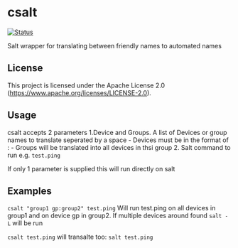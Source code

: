# csalt

[![Status](https://api.travis-ci.org/TheCacophonyProject/csalt.svg)](https://travis-ci.org/TheCacophonyProject/csalt)

Salt wrapper for translating between friendly names to automated names

## License

This project is licensed under the Apache License 2.0
(https://www.apache.org/licenses/LICENSE-2.0).

## Usage

csalt accepts 2 parameters
1.Device and Groups.
A list of Devices or group names to translate seperated by a space
	- Devices must be in the format of <groupname>:<devicename>
	- Groups will be translated into all devices in thsi group
2. Salt command to run e.g. `test.ping`

If only 1 parameter is supplied this will run directly on salt

## Examples

`csalt "group1 gp:group2" test.ping`
Will run test.ping on all devices in group1 and on device gp in group2.
If multiple devices around found `salt -L` will be run

`csalt test.ping`
will transalte too:
`salt test.ping`